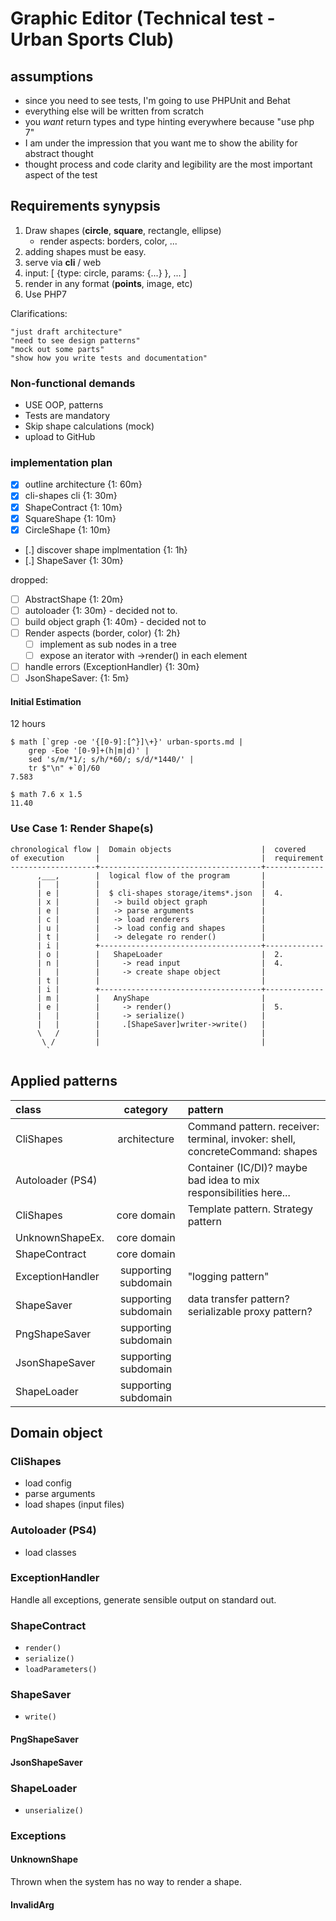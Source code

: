 # Graphic Editor (Technical test - Urban Sports Club)

## assumptions

- since you need to see tests, I'm going to use PHPUnit and Behat
- everything else will be written from scratch
- you _want_ return types and type hinting everywhere because "use php 7"
- I am under the impression that you want me to show the ability for abstract thought
- thought process and code clarity and legibility are the most important aspect of the test

## Requirements synypsis

1. Draw shapes (__circle__, __square__, rectangle, ellipse) 
    - render aspects: borders, color, ...
2. adding shapes must be easy.
3. serve via __cli__ / web
4. input: [ {type: circle, params: {...} }, ... ]
5. render in any format (__points__, image, etc)
6. Use PHP7

Clarifications:

    "just draft architecture"
    "need to see design patterns"
    "mock out some parts"
    "show how you write tests and documentation"

### Non-functional demands

- USE OOP, patterns
- Tests are mandatory
- Skip shape calculations (mock) 
- upload to GitHub

### implementation plan

- [x] outline architecture {1: 60m}
- [x] cli-shapes cli {1: 30m}
- [x] ShapeContract {1: 10m}
- [x] SquareShape {1: 10m}
- [x] CircleShape {1: 10m}
- [.] discover shape implmentation {1: 1h}
- [.] ShapeSaver {1: 30m}

dropped:

- [ ] AbstractShape {1: 20m}
- [ ] autoloader {1: 30m} - decided not to.
- [ ] build object graph {1: 40m} - decided not to
- [ ] Render aspects (border, color) {1: 2h}
     - [ ] implement as sub nodes in a tree
     - [ ] expose an iterator with ->render() in each element
- [ ] handle errors (ExceptionHandler) {1: 30m}
- [ ] JsonShapeSaver: {1: 5m}

#### Initial Estimation

12 hours


    $ math [`grep -oe '{[0-9]:[^}]\+}' urban-sports.md |
        grep -Eoe '[0-9]+(h|m|d)' |
        sed 's/m/*1/; s/h/*60/; s/d/*1440/' |
        tr $"\n" +`0]/60 
    7.583

    $ math 7.6 x 1.5
    11.40



### Use Case 1: Render Shape(s)

    
    chronological flow |  Domain objects                    |  covered
    of execution       |                                    |  requirement 
    -------------------+------------------------------------+-------------
          ,___,        |  logical flow of the program       | 
          |   |        |                                    |
          | e |        |  $ cli-shapes storage/items*.json  |  4.
          | x |        |   -> build object graph            |
          | e |        |   -> parse arguments               |
          | c |        |   -> load renderers                |
          | u |        |   -> load config and shapes        |
          | t |        |   -> delegate ro render()          |
          | i |        +------------------------------------+-------------
          | o |        |   ShapeLoader                      |  2.
          | n |        |     -> read input                  |  4. 
          |   |        |     -> create shape object         |
          | t |        |                                    |
          | i |        +------------------------------------+-------------
          | m |        |   AnyShape                         |
          | e |        |     -> render()                    |  5.
          |   |        |     -> serialize()                 |
          |   |        |     .[ShapeSaver]writer->write()   |
          \   /        |                                    |
           \ /         |                                    |
            `
## Applied patterns

| class            | category             | pattern |
|:-----------------|:--------------------:|:--------|
| CliShapes        | architecture         | Command pattern. receiver: terminal, invoker: shell, concreteCommand: shapes  |
| Autoloader (PS4) |                      | Container (IC/DI)? maybe bad idea to mix responsibilities here... |
| CliShapes        | core domain          | Template pattern. Strategy pattern |
| UnknownShapeEx.  | core domain          |                  |
| ShapeContract    | core domain          |                  |
| ExceptionHandler | supporting subdomain | "logging pattern" |
| ShapeSaver       | supporting subdomain | data transfer pattern? serializable proxy pattern? |
| PngShapeSaver    | supporting subdomain |                  |
| JsonShapeSaver   | supporting subdomain |                  |
| ShapeLoader      | supporting subdomain |                  |


## Domain object

### CliShapes

- load config
- parse arguments
- load shapes (input files)

### Autoloader (PS4)

- load classes

### ExceptionHandler

Handle all exceptions, generate sensible output on standard out.

### ShapeContract

- `render()`
- `serialize()`
- `loadParameters()`

### ShapeSaver

- `write()`

#### PngShapeSaver
#### JsonShapeSaver

### ShapeLoader

- `unserialize()`

### Exceptions

#### UnknownShape

Thrown when the system has no way to render a shape.

#### InvalidArg

